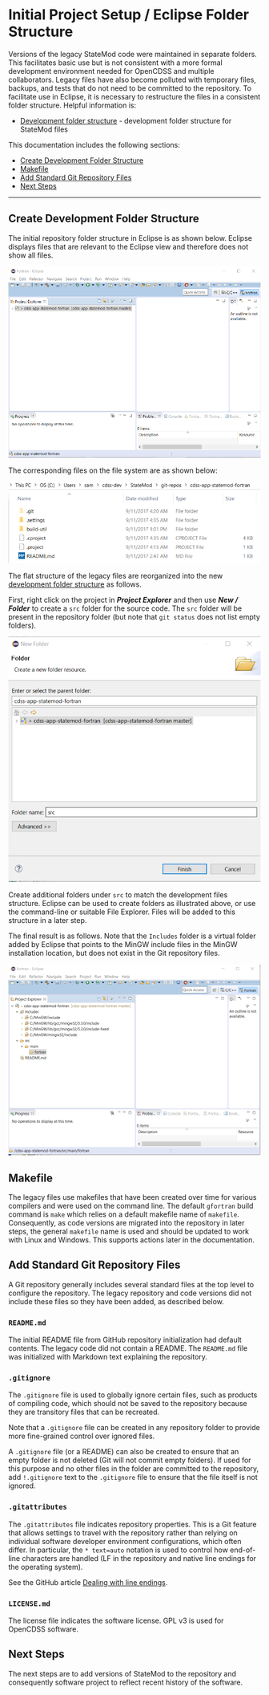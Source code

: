 # Initial Project Setup / Eclipse Folder Structure #

Versions of the legacy StateMod code were maintained in separate folders.
This facilitates basic use but is not consistent with a more formal development environment needed for OpenCDSS
and multiple collaborators.
Legacy files have also become polluted with temporary files, backups, and tests that do not need to be
committed to the repository.
To facilitate use in Eclipse, it is necessary to restructure the files in a consistent folder structure.
Helpful information is:

* [Development folder structure](overview#development-folder-structure) - development folder structure for StateMod files


This documentation includes the following sections:

* [Create Development Folder Structure](#create-development-folder-structure)
* [Makefile](#makefile)
* [Add Standard Git Repository Files](#add-standard-git-repository-files) 
* [Next Steps](#next-steps)

--------------------

## Create Development Folder Structure ##

The initial repository folder structure in Eclipse is as shown below.
Eclipse displays files that are relevant to the Eclipse view and therefore does not show all files.

![New project 6](eclipse-statemod-project-images/eclipse-new-fortran-project-6.png)

The corresponding files on the file system are as shown below:

![New project 6](eclipse-folder-structure-images/initial-folder-structure.png)

The flat structure of the legacy files are reorganized into the new [development folder structure](overview#development-folder-structure)
as follows.

First, right click on the project in ***Project Explorer*** and then use ***New / Folder*** to create a `src` folder
for the source code.  The `src` folder will be present in the repository folder (but note that `git status` does not list empty folders).

![New folder](eclipse-folder-structure-images/eclipse-new-src-folder.png)

Create additional folders under `src` to match the development files structure.
Eclipse can be used to create folders as illustrated above, or use the command-line or suitable File Explorer.
Files will be added to this structure in a later step.

The final result is as follows.  Note that the `Includes` folder is a virtual folder added by Eclipse that points
to the MinGW include files in the MinGW installation location, but does not exist in the Git repository files.

![New folder 2](eclipse-folder-structure-images/eclipse-new-folder-structure.png)

## Makefile ##

The legacy files use makefiles that have been created over time for various compilers and
were used on the command line.
The default `gfortran` build command is `make` which relies on a default makefile name of `makefile`.
Consequently, as code versions are migrated into the repository in later steps,
the general `makefile` name is used and should be updated to work with Linux and Windows.
This supports actions later in the documentation.

## Add Standard Git Repository Files ##

A Git repository generally includes several standard files at the top level to configure the repository.
The legacy repository and code versions did not include these files so they have been added, as described below.

### `README.md` ###

The initial README file from GitHub repository initialization had default contents.
The legacy code did not contain a README.
The `README.md` file was initialized with Markdown text explaining the repository.

### `.gitignore` ###

The `.gitignore` file is used to globally ignore certain files, such as products of compiling code,
which should not be saved to the repository because they are transitory files that can be recreated.

Note that a `.gitignore` file can be created in any repository folder to provide more fine-grained control
over ignored files.

A `.gitignore` file (or a README) can also be created to ensure that an empty folder is not deleted
(Git will not commit empty folders).
If used for this purpose and no other files in the folder are committed to the repository,
add `!.gitignore` text to the `.gitignore` file to ensure that the file itself is not ignored.

### `.gitattributes` ###

The `.gitattributes` file indicates repository properties.
This is a Git feature that allows settings to travel with the repository rather than relying on
individual software developer environment configurations, which often differ.
In particular, the `* text=auto` notation is used to control how end-of-line characters are handled
(LF in the repository and native line endings for the operating system).

See the GitHub article [Dealing with line endings](https://help.github.com/articles/dealing-with-line-endings/).

### `LICENSE.md` ###

The license file indicates the software license.  GPL v3 is used for OpenCDSS software.

## Next Steps

The next steps are to add versions of StateMod to the repository and consequently software project to
reflect recent history of the software.
